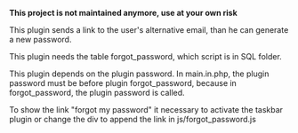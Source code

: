 **This project is not maintained anymore, use at your own risk**

This plugin sends a link to the user's alternative email, than he can generate a new password.

This plugin needs the table forgot_password, which script is in SQL folder.

This plugin depends on the plugin password. In main.in.php, the plugin password must be before plugin forgot_password, because in forgot_password, the plugin password is called.

To show the link "forgot my password" it necessary to activate the taskbar plugin or change the div to append the link in js/forgot_password.js

